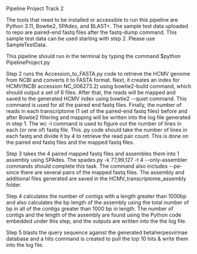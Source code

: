 Pipeline Project Track 2

The tools that need to be installed or accessible to run this pipeline are Python 3.11, Bowtie2, SPAdes, and BLAST+. The sample test data uploaded to repo are paired-end fastq files after the fastq-dump command. This sample test data can be used starting with step 2. Please use SampleTestData.

This pipeline should run in the terminal by typing the command $python PipelineProject.py

Step 2 runs the Accession_to_FASTA.py code to retrieve the HCMV genome from NCBI and converts it to FASTA format. Next, it creates an index for HCMV(NCBI accession NC_006273.2) using bowtie2-build command, which should output a set of 6 files. After that, the reads will be mapped and saved to the generated HCMV index using bowtie2 --quiet command. This command is used for all the paired end fastq files. 
Finally, the number of reads in each transcriptome (1 set of the paired-end fastq files) before and after Bowtie2 filtering and mapping will be written into the log file generated in step 1. The wc -l command is used to figure out the number of lines in each (or one of) fastq file. This .py code should take the number of lines in each fastq and divide it by 4 to retrieve the read pair count. This is done on the paired end fastq files and the mapped fastq files. 

Step 3 takes the 4 paired mapped fastq files and assembles them into 1 assembly using SPAdes. The spades.py -k 77,99,127 -t 4 --only-assembler commands should complete this task. The command also includes --pe- since there are several pairs of the mapped fastq files. The assembly and additional files generated are saved in the HCMV_transcriptome_assembly folder. 

Step 4 calculates the number of contigs with a length greater than 1000bp and also calculates the bp length of the assembly using the total number of bp in all of the contigs greater than 1000 bp in length. The number of contigs and the length of the assembly are found using the Python code embedded under this step, and the outputs are written into the the log file. 

Step 5 blasts the query sequence against the generated betaherpesvirinae database and a hits command is created to pull the top 10 hits & write them into the log file.

